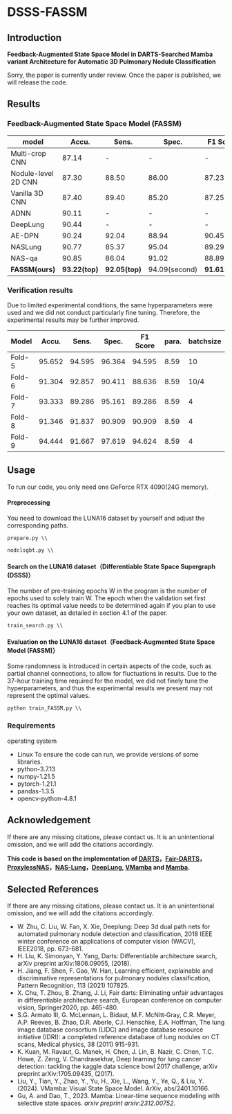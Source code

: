# DSSS-FASSM

## Introduction

**Feedback-Augmented State Space Model in DARTS-Searched Mamba variant Architecture for Automatic 3D Pulmonary Nodule Classification**

Sorry, the paper is currently under review. Once the paper is published, we will release the code.

## Results

### Feedback-Augmented State Space Model (FASSM)

| model               | Accu.       | Sens. | Spec. | F1 Score | para.(M)    |
| ------------------- | ----------- | ----- | ----- | -------- | ----------- |
| Multi-crop CNN      | 87.14       | -     | -     | -        | -           |
| Nodule-level 2D CNN | 87.30       | 88.50 | 86.00 | 87.23    | -           |
| Vanilla 3D CNN      | 87.40       | 89.40 | 85.20 | 87.25    | -           |
| ADNN      | 90.11       | - | - | -    | -           |
| DeepLung            | 90.44       | -        | -     | -        | 141.57      |
| AE-DPN              | 90.24       | 92.04 | 88.94 | 90.45    | 678.69      |
| NASLung             | 90.77       | 85.37 | 95.04 | 89.29    | 16.84       |
| NAS-qa             | 90.85       | 86.04 | 91.02 | 88.89    | -       |
| **FASSM(ours)** | **93.22(top)** | **92.05(top)** | 94.09(second) | **91.61(top)** | **8.59(top)** |

### Verification results

Due to limited experimental conditions, the same hyperparameters were used and we did not conduct particularly fine tuning. Therefore, the experimental results may be further improved.

| Model  | Accu.  | Sens.  | Spec.  | F1 Score | para. |batchsize |
| ------ | ------ | ------ | ------ | -------- | ----- |-----  |
| Fold-5 | 95.652 | 94.595 | 96.364 | 94.595   | 8.59  |10 |
| Fold-6 | 91.304 | 92.857 | 90.411 | 88.636   | 8.59  |10/4 |
| Fold-7 | 93.333 | 89.286 | 95.161 | 89.286   | 8.59  |4 |
| Fold-8 | 91.346 | 91.837 | 90.909 | 90.909   | 8.59  |4 |
| Fold-9 | 94.444 | 91.667 | 97.619 | 94.624 | 8.59  |4 |

## Usage
To run our code, you only need one GeForce RTX 4090(24G memory).

#### Preprocessing
You need to download the LUNA16 dataset by yourself and adjust the corresponding paths.
```
prepare.py \\
```
```
nodclsgbt.py \\
```
#### Search on the LUNA16 dataset（Differentiable State Space Supergraph (DSSS)）

The number of pre-training epochs W in the program is the number of epochs used to solely train W. The epoch when the validation set first reaches its optimal value needs to be determined again if you plan to use your own dataset, as detailed in section 4.1 of the paper.

```
train_search.py \\
```
#### Evaluation on the LUNA16 dataset（Feedback-Augmented State Space Model (FASSM)）

Some randomness is introduced in certain aspects of the code, such as partial channel connections, to allow for fluctuations in results. Due to the 37-hour training time required for the model, we did not finely tune the hyperparameters, and thus the experimental results we present may not represent the optimal values.

```
python train_FASSM.py \\
```

### Requirements
operating system
- Linux
To ensure the code can run, we provide versions of some libraries.
- python-3.7.13
- numpy-1.21.5
- pytorch-1.21.1
- pandas-1.3.5
- opencv-python-4.8.1

## Acknowledgement 

If there are any missing citations, please contact us. It is an unintentional omission, and we will add the citations accordingly.

 **This code is based on the implementation of  [DARTS](https://github.com/quark0/darts)，[Fair-DARTS](https://github.com/xiaomi-automl/FairDARTS)，[ProxylessNAS](https://github.com/MIT-HAN-LAB/ProxylessNAS)，[NAS-Lung](https://github.com/fei-hdu/NAS-Lung)，[DeepLung](https://github.com/uci-cbcl/DeepLung), [VMamba](*https://github.com/MzeroMiko/VMamba*) and [Mamba](*https://github.com/state-spaces/mamba*).**

## Selected References

If there are any missing citations, please contact us. It is an unintentional omission, and we will add the citations accordingly.

- W. Zhu, C. Liu, W. Fan, X. Xie, Deeplung: Deep 3d dual path nets for automated pulmonary nodule detection and classification,  2018 IEEE winter conference on applications of computer vision (WACV), IEEE2018, pp. 673-681.
- H. Liu, K. Simonyan, Y. Yang, Darts: Differentiable architecture search, arXiv preprint arXiv:1806.09055, (2018).
- H. Jiang, F. Shen, F. Gao, W. Han, Learning efficient, explainable and discriminative representations for pulmonary nodules classification, Pattern Recognition, 113 (2021) 107825.
- X. Chu, T. Zhou, B. Zhang, J. Li, Fair darts: Eliminating unfair advantages in differentiable architecture search,  European conference on computer vision, Springer2020, pp. 465-480.
- S.G. Armato III, G. McLennan, L. Bidaut, M.F. McNitt‐Gray, C.R. Meyer, A.P. Reeves, B. Zhao, D.R. Aberle, C.I. Henschke, E.A. Hoffman, The lung image database consortium (LIDC) and image database resource initiative (IDRI): a completed reference database of lung nodules on CT scans, Medical physics, 38 (2011) 915-931.
- K. Kuan, M. Ravaut, G. Manek, H. Chen, J. Lin, B. Nazir, C. Chen, T.C. Howe, Z. Zeng, V. Chandrasekhar, Deep learning for lung cancer detection: tackling the kaggle data science bowl 2017 challenge, arXiv preprint arXiv:1705.09435, (2017).
- Liu, Y., Tian, Y., Zhao, Y., Yu, H., Xie, L., Wang, Y., Ye, Q., & Liu, Y. (2024). VMamba: Visual State Space Model. ArXiv, abs/2401.10166.
- Gu, A. and Dao, T., 2023. Mamba: Linear-time sequence modeling with selective state spaces. *arxiv preprint arxiv:2312.00752*.

